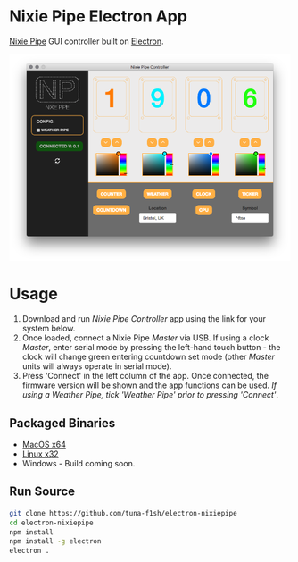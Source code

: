 # Nixie Pipe Electron App

[Nixie Pipe](http://www.nixiepipe.com) GUI controller built on [Electron](http://electron.atom.io/).

![Screenshot](/app/img/screenshot.png)

# Usage

1. Download and run _Nixie Pipe Controller_ app using the link for your system below. 
2. Once loaded, connect a Nixie Pipe _Master_ via USB. If using a clock _Master_, enter serial mode by pressing the left-hand touch button - the clock will change green entering countdown set mode (other _Master_ units will always operate in serial mode). 
3. Press 'Connect' in the left column of the app. Once connected, the firmware version will be shown and the app functions can be used. _If using a Weather Pipe, tick 'Weather Pipe' prior to pressing 'Connect'_.

## Packaged Binaries

* [MacOS x64](https://github.com/tuna-f1sh/electron-nixiepipe/releases/download/1.1.1/Nixie.Pipe.Controller-darwin-x64.zip)
* [Linux x32](https://github.com/tuna-f1sh/electron-nixiepipe/releases/download/1.1.1/Nixie.Pipe.Controller-linux-ia32.zip)
* Windows - Build coming soon.
<!-- * [Windows 64bit](https://github.com/tuna-f1sh/electron-nixiepipe/releases/download/1.1.1/Nixie.Pipe.Controller-win32-x64.zip); [_Windows 32bit_](https://github.com/tuna-f1sh/electron-nixiepipe/releases/download/1.1.1/Nixie.Pipe.Controller-win32-ia32.zip)-->

## Run Source

```bash
git clone https://github.com/tuna-f1sh/electron-nixiepipe
cd electron-nixiepipe
npm install
npm install -g electron
electron .
```
